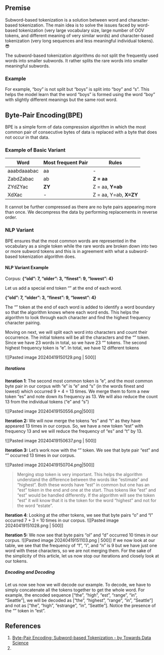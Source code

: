 ## Premise

Subword-based tokenization is a solution between word and character-based tokenization. The main idea is to solve the issues faced by word-based tokenization (very large vocabulary size, large number of OOV tokens, and different meaning of very similar words) and character-based tokenization (very long sequences and less meaningful individual tokens). 😎 

The subword-based tokenization algorithms do not split the frequently used words into smaller subwords. It rather splits the rare words into smaller meaningful subwords.

### Example
For example, “boy” is not split but “boys” is split into “boy” and “s”. This helps the model learn that the word “boys” is formed using the word “boy” with slightly different meanings but the same root word.

## Byte-Pair Encoding(BPE)
BPE is a simple form of data compression algorithm in which the most common pair of consecutive bytes of data is replaced with a byte that does not occur in that data.
### Example of Basic Variant

| Word        | Most frequent Pair | Rules                  |
| ----------- | ------------------ | ---------------------- |
| aaabdaaabac | aa                 | -                      |
| ZabdZabac   | ab                 | **Z = aa**             |
| ZYdZYac     | **ZY**             | Z = aa, **Y=ab**       |
| XdXac       | -                  | Z = aa, Y=ab, **X=ZY** |
It cannot be further compressed as there are no byte pairs appearing more than once. We decompress the data by performing replacements in reverse order.

### NLP Variant
BPE ensures that the most common words are represented in the vocabulary as a single token while the rare words are broken down into two or more subword tokens and this is in agreement with what a subword-based tokenization algorithm does.

#### NLP Variant Example
Corpus: **{“old”: 7, “older”: 3, “finest”: 9, “lowest”: 4}**

Let us add a special end token “</w>” at the end of each word.

**{“old</w>”: 7, “older</w>”: 3, “finest</w>”: 9, “lowest</w>”: 4}**

The “</w>” token at the end of each word is added to identify a word boundary so that the algorithm knows where each word ends. This helps the algorithm to look through each character and find the highest frequency character pairing.

Moving on next, we will split each word into characters and count their occurrence. The initial tokens will be all the characters and the “</w>” token. Since we have 23 words in total, so we have 23 “</w>” tokens. The second highest frequency token is “e”. In total, we have 12 different tokens

![[Pasted image 20240419150129.png | 500]]

##### Iterations

**Iteration 1**: The second most common token is ”e”, and the most common byte pair in our corpus with “e” is “e” and “s” (in the words finest and lowest) which occurred 9 + 4 = 13 times. We merge them to form a new token “es” and note down its frequency as 13. We will also reduce the count 13 from the individual tokens (“e” and “s”)

![[Pasted image 20240419150556.png|500]]

**Iteration 2:** We will now merge the tokens “es” and “t” as they have appeared 13 times in our corpus. So, we have a new token “est” with frequency 13 and we will reduce the frequency of “es” and “t” by 13.

![[Pasted image 20240419150637.png | 500]]

**Iteration 3:** Let’s work now with the “</w>” token. We see that byte pair “est” and “</w>” occurred 13 times in our corpus.

![[Pasted image 20240419150704.png|500]]

> Merging stop token </w> is very important. This helps the algorithm understand the difference between the words like “estimate” and “highest”. Both these words have “est” in common but one has an “est” token in the end and one at the start. Thus tokens like “est” and “est</w>” would be handled differently. If the algorithm will see the token “est</w>” it will know that it is the token for the word “highest” and not for the word “estate”.

**Iteration 4**: Looking at the other tokens, we see that byte pairs “o” and “l” occurred 7 + 3 = 10 times in our corpus.
![[Pasted image 20240419151028.png | 500]]

**Iteration 5:** We now see that byte pairs “ol” and “d” occurred 10 times in our corpus.
![[Pasted image 20240419151103.png | 500]]
If we now look at our table, we see that the frequency of “f”, “i”, and “n” is 9 but we have just one word with these characters, so we are not merging them. For the sake of the simplicity of this article, let us now stop our iterations and closely look at our tokens.

##### Encoding and Decoding

Let us now see how we will decode our example. To decode, we have to simply concatenate all the tokens together to get the whole word. For example, the encoded sequence [“the</w>”, “high”, “est</w>”, “range</w>”, “in</w>”, “Seattle</w>”], we will be decoded as [“the”, “highest”, “range”, “in”, “Seattle”] and not as [“the”, “high”, “estrange”, “in”, “Seattle”]. Notice the presence of the “</w>” token in “est”.

## References
1. [Byte-Pair Encoding: Subword-based Tokenization - by Towards Data Science](https://towardsdatascience.com/byte-pair-encoding-subword-based-tokenization-algorithm-77828a70bee0)
2. 